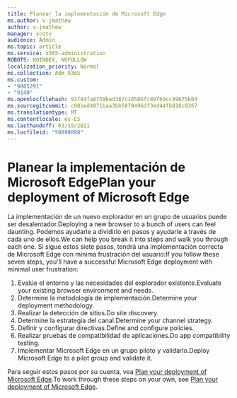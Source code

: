 ```yaml
---
title: Planear la implementación de Microsoft Edge
ms.author: v-jmathew
author: v-jmathew
manager: scotv
audience: Admin
ms.topic: article
ms.service: o365-administration
ROBOTS: NOINDEX, NOFOLLOW
localization_priority: Normal
ms.collection: Adm_O365
ms.custom:
- "9005291"
- "9140"
ms.openlocfilehash: 91f94fa8739bad387c18586fc89f69cc49675b04
ms.sourcegitcommit: c08bed4071baa3bb5879496df3ed44fb828c8367
ms.translationtype: MT
ms.contentlocale: es-ES
ms.lasthandoff: 03/19/2021
ms.locfileid: "50898098"
---
```

# <a name="plan-your-deployment-of-microsoft-edge"></a><span data-ttu-id="e747b-102">Planear la implementación de Microsoft Edge</span><span class="sxs-lookup"><span data-stu-id="e747b-102">Plan your deployment of Microsoft Edge</span></span>

<span data-ttu-id="e747b-103">La implementación de un nuevo explorador en un grupo de usuarios puede ser desalentador.</span><span class="sxs-lookup"><span data-stu-id="e747b-103">Deploying a new browser to a bunch of users can feel daunting.</span></span> <span data-ttu-id="e747b-104">Podemos ayudarle a dividirlo en pasos y ayudarle a través de cada uno de ellos.</span><span class="sxs-lookup"><span data-stu-id="e747b-104">We can help you break it into steps and walk you through each one.</span></span> <span data-ttu-id="e747b-105">Si sigue estos siete pasos, tendrá una implementación correcta de Microsoft Edge con mínima frustración del usuario:</span><span class="sxs-lookup"><span data-stu-id="e747b-105">If you follow these seven steps, you'll have a successful Microsoft Edge deployment with minimal user frustration:</span></span>

1. <span data-ttu-id="e747b-106">Evalúe el entorno y las necesidades del explorador existente.</span><span class="sxs-lookup"><span data-stu-id="e747b-106">Evaluate your existing browser environment and needs.</span></span>
2. <span data-ttu-id="e747b-107">Determine la metodología de implementación.</span><span class="sxs-lookup"><span data-stu-id="e747b-107">Determine your deployment methodology.</span></span>
3. <span data-ttu-id="e747b-108">Realizar la detección de sitios.</span><span class="sxs-lookup"><span data-stu-id="e747b-108">Do site discovery.</span></span>
4. <span data-ttu-id="e747b-109">Determine la estrategia del canal.</span><span class="sxs-lookup"><span data-stu-id="e747b-109">Determine your channel strategy.</span></span>
5. <span data-ttu-id="e747b-110">Definir y configurar directivas.</span><span class="sxs-lookup"><span data-stu-id="e747b-110">Define and configure policies.</span></span>
6. <span data-ttu-id="e747b-111">Realizar pruebas de compatibilidad de aplicaciones.</span><span class="sxs-lookup"><span data-stu-id="e747b-111">Do app compatibility testing.</span></span>
7. <span data-ttu-id="e747b-112">Implementar Microsoft Edge en un grupo piloto y validarlo.</span><span class="sxs-lookup"><span data-stu-id="e747b-112">Deploy Microsoft Edge to a pilot group and validate it.</span></span>

<span data-ttu-id="e747b-113">Para seguir estos pasos por su cuenta, vea [Plan your deployment of Microsoft Edge](https://go.microsoft.com/fwlink/?linkid=2129990).</span><span class="sxs-lookup"><span data-stu-id="e747b-113">To work through these steps on your own, see [Plan your deployment of Microsoft Edge](https://go.microsoft.com/fwlink/?linkid=2129990).</span></span>
